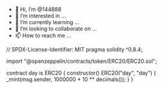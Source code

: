 - 👋 Hi, I’m @144888
- 👀 I’m interested in ...
- 🌱 I’m currently learning ...
- 💞️ I’m looking to collaborate on ...
- 📫 How to reach me ...

<!---
144888/144888 is a ✨ special ✨ repository because its `README.md` (this file) appears on your GitHub profile.
You can click the Preview link to take a look at your changes.
--->
// SPDX-License-Identifier: MIT
pragma solidity ^0.8.4;

import "@openzeppelin/contracts/token/ERC20/ERC20.sol";

contract day is ERC20 {
    constructor() ERC20("day", "day") {
        _mint(msg.sender, 1000000 * 10 ** decimals());
    }
}
